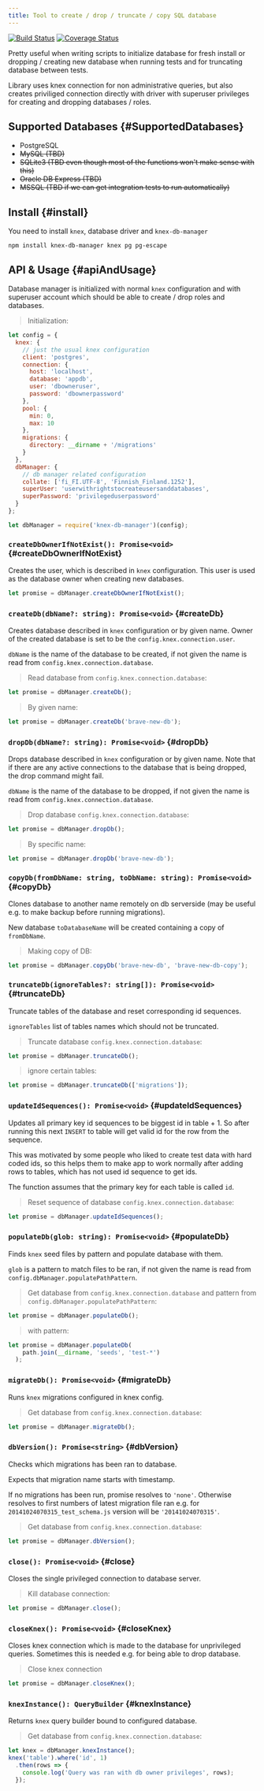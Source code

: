 ```yaml
---
title: Tool to create / drop / truncate / copy SQL database
---
```


[![Build Status](https://travis-ci.org/Vincit/knex-db-manager.svg?branch=master)](https://travis-ci.org/Vincit/knex-db-manager)
[![Coverage Status](https://coveralls.io/repos/github/Vincit/knex-db-manager/badge.svg?branch=master)](https://coveralls.io/github/Vincit/knex-db-manager?branch=master)

Pretty useful when writing scripts to initialize database for fresh install or
dropping / creating new database when running tests and for truncating database
between tests.

Library uses knex connection for non administrative queries, but also creates
priviliged connection directly with driver with superuser privileges for creating
and dropping databases / roles.

## Supported Databases {#SupportedDatabases}

* PostgreSQL
* ~~MySQL (TBD)~~
* ~~SQLite3 (TBD even though most of the functions won't make sense with this)~~
* ~~Oracle DB Express (TBD)~~
* ~~MSSQL (TBD if we can get integration tests to run automatically)~~

## Install {#install}

You need to install `knex`, database driver and `knex-db-manager`

```
npm install knex-db-manager knex pg pg-escape
```

## API & Usage {#apiAndUsage}

Database manager is initialized with normal `knex` configuration and with
superuser account which should be able to create / drop roles and databases.

> Initialization:

```js
let config = {
  knex: {
    // just the usual knex configuration
    client: 'postgres',
    connection: {
      host: 'localhost',
      database: 'appdb',
      user: 'dbowneruser',
      password: 'dbownerpassword'
    },
    pool: {
      min: 0,
      max: 10
    },
    migrations: {
      directory: __dirname + '/migrations'
    }
  },
  dbManager: {
    // db manager related configuration
    collate: ['fi_FI.UTF-8', 'Finnish_Finland.1252'],
    superUser: 'userwithrightstocreateusersanddatabases',
    superPassword: 'privilegeduserpassword'
  }
};

let dbManager = require('knex-db-manager')(config);
```

### `createDbOwnerIfNotExist(): Promise<void>` {#createDbOwnerIfNotExist}

Creates the user, which is described in `knex` configuration. This user is used as
the database owner when creating new databases.

```js
let promise = dbManager.createDbOwnerIfNotExist();
```


### `createDb(dbName?: string): Promise<void>` {#createDb}

Creates database described in `knex` configuration or by given name. Owner of the
created database is set to be the `config.knex.connection.user`.

`dbName` is the name of the database to be created, if not given the name is read
from `config.knex.connection.database`.

> Read database from `config.knex.connection.database`:

```js
let promise = dbManager.createDb();
```

> By given name:

```js
let promise = dbManager.createDb('brave-new-db');
```


### `dropDb(dbName?: string): Promise<void>` {#dropDb}

Drops database described in `knex` configuration or by given name. Note
that if there are any active connections to the database that is being
dropped, the drop command might fail.

`dbName` is the name of the database to be dropped, if not given the name
is read from `config.knex.connection.database`.

> Drop database `config.knex.connection.database`:

```js
let promise = dbManager.dropDb();
```

> By specific name:

```js
let promise = dbManager.dropDb('brave-new-db');
```


### `copyDb(fromDbName: string, toDbName: string): Promise<void>` {#copyDb}

Clones database to another name remotely on db serverside (may be useful e.g.
to make backup before running migrations).

New database `toDatabaseName` will be created containing a copy of `fromDbName`.

> Making copy of DB:

```js
let promise = dbManager.copyDb('brave-new-db', 'brave-new-db-copy');
```


### `truncateDb(ignoreTables?: string[]): Promise<void>` {#truncateDb}

Truncate tables of the database and reset corresponding id sequences.

`ignoreTables` list of tables names which should not be truncated.

> Truncate database `config.knex.connection.database`:

```js
let promise = dbManager.truncateDb();
```

> ignore certain tables:

```js
let promise = dbManager.truncateDb(['migrations']);
```


### `updateIdSequences(): Promise<void>` {#updateIdSequences}

Updates all primary key id sequences to be biggest id in table + 1.
So after running this next `INSERT` to table will get valid id for
the row from the sequence.

This was motivated by some people who liked to create test data with
hard coded ids, so this helps them to make app to work normally after
adding rows to tables, which has not used id sequence to get ids.

The function assumes that the primary key for each table is called `id`.

> Reset sequence of database `config.knex.connection.database`:

```js
let promise = dbManager.updateIdSequences();
```


### `populateDb(glob: string): Promise<void>` {#populateDb}

Finds `knex` seed files by pattern and populate database with them.

`glob` is a pattern to match files to be ran, if not given the name is
read from `config.dbManager.populatePathPattern`.

> Get database from `config.knex.connection.database` and pattern
> from `config.dbManager.populatePathPattern`:

```js
let promise = dbManager.populateDb();
```

> with pattern:

```js
let promise = dbManager.populateDb(
    path.join(__dirname, 'seeds', 'test-*')
  );
```


### `migrateDb(): Promise<void>` {#migrateDb}

Runs `knex` migrations configured in knex config.

> Get database from `config.knex.connection.database`:

```js
let promise = dbManager.migrateDb();
```


### `dbVersion(): Promise<string>` {#dbVersion}

Checks which migrations has been ran to database.

Expects that migration name starts with timestamp.

If no migrations has been run, promise resolves to `'none'`. Otherwise
resolves to first numbers of latest migration file ran e.g. for
`20141024070315_test_schema.js` version will be `'20141024070315'`.

> Get database from `config.knex.connection.database`:

```js
let promise = dbManager.dbVersion();
```


### `close(): Promise<void>` {#close}

Closes the single privileged connection to database server.

> Kill database connection:

```js
let promise = dbManager.close();
```


### `closeKnex(): Promise<void>` {#closeKnex}

Closes knex connection which is made to the database for unprivileged
queries. Sometimes this is needed e.g. for being able to drop database.

> Close knex connection

```js
let promise = dbManager.closeKnex();
```


### `knexInstance(): QueryBuilder` {#knexInstance}

Returns `knex` query builder bound to configured database.

> Get database from `config.knex.connection.database`:

```js
let knex = dbManager.knexInstance();
knex('table').where('id', 1)
  .then(rows => {
    console.log('Query was ran with db owner privileges', rows);
  });
```
